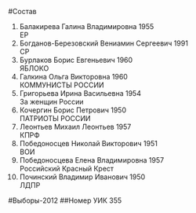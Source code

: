 #Состав
1. Балакирева Галина Владимировна 1955   
    ЕР
2. Богданов-Березовский Вениамин Сергеевич 1991   
    СР
3. Бурлаков Борис Евгеньевич 1960   
    ЯБЛОКО
4. Галкина Ольга Викторовна 1960   
    КОММУНИСТЫ РОССИИ
5. Григорьева Ирина Васильевна 1954   
    За женщин России
6. Кочергин Борис Петрович 1950   
    ПАТРИОТЫ РОССИИ
7. Леонтьев Михаил Леонтьев 1957   
    КПРФ
8. Победоносцев Николай Викторович 1951   
    ВОИ
9. Победоносцева Елена Владимировна 1957   
    Российский Красный Крест
10. Починский Владимир Иванович 1950   
    ЛДПР

#Выборы-2012
##Номер УИК
355